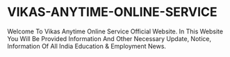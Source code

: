 # VIKAS-ANYTIME-ONLINE-SERVICE
Welcome To Vikas Anytime Online Service Official Website. In This Website You Will Be Provided Information And Other Necessary Update, Notice, Information Of All India Education &amp; Employment News. 
